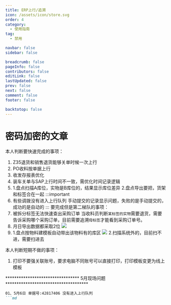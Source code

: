 ```yaml
---
title: ERP上行/追溯
icon: /assets/icon/store.svg
order: 4
category:
  - 使用指南
tag:
  - 禁用

navbar: false
sidebar: false

breadcrumb: false
pageInfo: false
contributors: false
editLink: false
lastUpdated: false
prev: false
next: false
comment: false
footer: false

backtotop: false
---
```


# 密码加密的文章

本人判断要快速完成的事项：
1. Z35退货和销售退货能够关单时候一次上行
2. PO收料按单据上行 
3. 收发存报表优化
4. 装车关单与SAP上行时间不一致，需优化时间记录逻辑
5. 1.盘点扫描A库位，实物是B库位的，结果显示库位差异
   2.盘点导出要把，货架和标签合在一起
:::important
6. 有些调拨没有进入上行队列
手动提交的记录显示问题，失败的是手动提交的，成功的是自动的
:::
要完成但是第二梯队的事项：
1. 被拆分标签无法快速查出采购订单
   当收料员判断`某标签的实物`需要退货，需要告诉采购哪个采购订单，目前需要追溯`母标签`才能看到采购订单号。
2. 月日导出数据都采取2位
   ![](/assets/image/export.png)
3. 1.盘点按物料建模板自动带出该物料有的库区
   ![](/assets/image/pd01.png)
   2.扫描系统外的，目前扫不进，需要扫进去

本人判断短期不做的事项：
1. 打印不要强关联账号，要求电脑不同账号可以直接打印，打印模板变更为线上模板

********************************* 5月现场问题 *************************************
```md
01、5月6日 单据号:42817406 没有进入上行队列 
```md